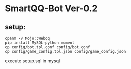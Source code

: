 SmartQQ-Bot Ver-0.2
=========

## setup:
```
cpanm -v Mojo::Webqq
pip install MySQL-python moment
cp config/bot.tpl.conf config/bot.conf
cp config/game_config.tpl.json config/game_config.json
```
execute setup.sql in mysql